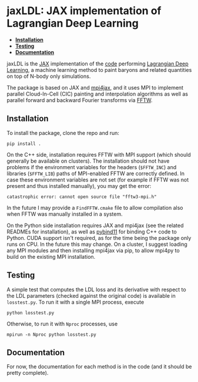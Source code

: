 # jaxLDL: JAX implementation of Lagrangian Deep Learning

* [**Installation**](#installation)
* [**Testing**](#testing)
* [**Documentation**](#documentation)

jaxLDL is the [JAX](https://github.com/google/jax) implementation of the [code](https://github.com/biweidai/LDL) performing [Lagrangian Deep Learning](https://arxiv.org/abs/2010.02926), a machine learning method to paint baryons and related quantities on top of N-body only simulations.

The package is based on JAX and [mpi4jax](https://github.com/mpi4jax/mpi4jax/tree/master), and it uses MPI to implement parallel Cloud-In-Cell (CIC) painting and interpolation algorithms as well as parallel forward and backward Fourier transforms via [FFTW](https://www.fftw.org/).

## Installation
To install the package, clone the repo and run:
```
pip install .
```
On the C++ side, installation requires FFTW with MPI support (which should generally be available on clusters). The installation should not have problems if the environment variables for the headers (```$FFTW_INC```) and libraries (```$FFTW_LIB```) paths of MPI-enabled FFTW are correctly defined. In case these environment variables are not set (for example if FFTW was not present and thus installed manually), you may get the error:
```
catastrophic error: cannot open source file "fftw3-mpi.h"
```
In the future I may provide a ```FindFFTW.cmake``` file to allow compilation also when FFTW was manually installed in a system.

On the Python side installation requires JAX and mpi4jax (see the related READMEs for installation), as well as [pybind11](https://github.com/pybind/pybind11) for binding C++ code to Python.
CUDA support isn't required, as for the time being the package only runs on CPU. In the future this may change.
On a cluster, I suggest loading any MPI modules and then installing mpi4jax via pip, to allow mpi4py to build on the existing MPI installation.

## Testing
A simple test that computes the LDL loss and its derivative with respect to the LDL parameters (checked against the original code) is available in ```losstest.py```. To run it with a single MPI process, execute
```
python losstest.py
```
Otherwise, to run it with ```Nproc``` processes, use
```
mpirun -n Nproc python losstest.py
```

## Documentation
For now, the documentation for each method is in the code (and it should be pretty complete).

